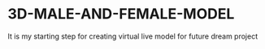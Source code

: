 # 3D-MALE-AND-FEMALE-MODEL
It is my starting step for creating virtual live model for future dream project
